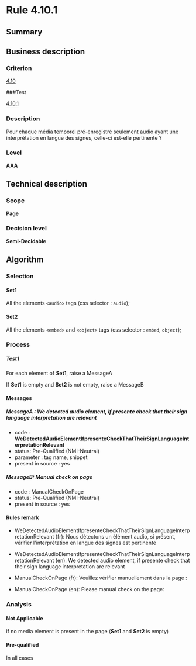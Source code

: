 # Rule 4.10.1

## Summary

## Business description

### Criterion

[4.10](http://references.modernisation.gouv.fr/rgaa/criteres.html#crit-4-10)

###Test

[4.10.1](http://references.modernisation.gouv.fr/rgaa/criteres.html#test-4-10-1)

### Description

Pour chaque <a href="http://references.modernisation.gouv.fr/rgaa/glossaire.html#mdia-temporel-type-son-vido-et-synchronis">m&eacute;dia temporel</a> pr&eacute;-enregistr&eacute; seulement audio ayant une interpr&eacute;tation en langue des signes, celle-ci est-elle pertinente ?

### Level

**AAA**

## Technical description

### Scope

**Page**

### Decision level

**Semi-Decidable**

## Algorithm

### Selection

#### Set1

All the elements `<audio>` tags (css selector : `audio`);

#### Set2

All the elements `<embed>` and `<object>` tags (css selector : `embed`, `object`);

### Process

##### Test1

For each element of **Set1**, raise a MessageA

If **Set1** is empty and **Set2** is not empty, raise a MessageB

#### Messages

##### MessageA : We detected audio element, if presente check that their sign language interpretation are relevant

-    code : **WeDetectedAudioElementIfpresenteCheckThatTheirSignLanguageInterpretationRelevant** 
-    status: Pre-Qualified (NMI-Neutral)
-    parameter : tag name, snippet
-    present in source : yes

##### MessageB: Manual check on page

-   code : ManualCheckOnPage
-   status: Pre-Qualified (NMI-Neutral)
-   present in source : yes

#### Rules remark

 * WeDetectedAudioElementIfpresenteCheckThatTheirSignLanguageInterpretationRelevant (fr): Nous d&eacute;tectons un &eacute;l&eacute;ment audio, si pr&eacute;sent, v&eacute;rifier l'interpr&eacute;tation en langue des signes est pertinente
 * WeDetectedAudioElementIfpresenteCheckThatTheirSignLanguageInterpretationRelevant (en): We detected audio element, if presente check that their sign language interpretation are relevant

 * ManualCheckOnPage (fr): Veuillez v&eacute;rifier manuellement dans la page :
 * ManualCheckOnPage (en): Please manual check on the page:

### Analysis

#### Not Applicable

if no media element is present in the page (**Set1** and **Set2** is empty)

#### Pre-qualified

In all cases
